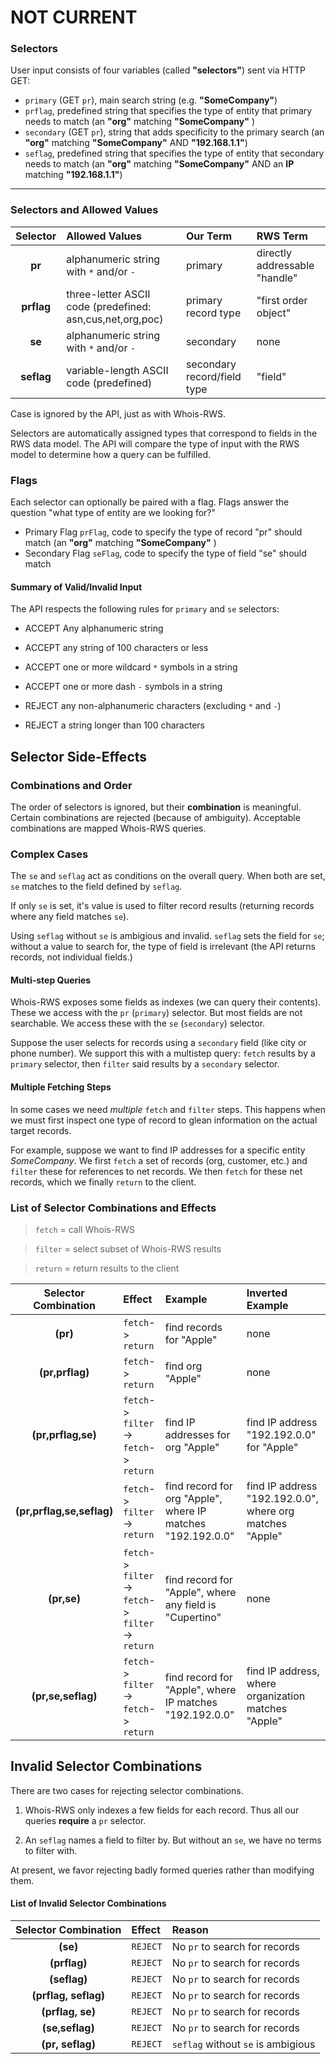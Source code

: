 # NOT CURRENT

### Selectors
User input consists of four variables (called **"selectors"**) sent via HTTP GET:
- `primary` (GET `pr`), main search string (e.g. **"SomeCompany"**)
- `prflag`, predefined string that specifies the type of entity that primary needs to match (an **"org"** matching **"SomeCompany"** ) 
- `secondary` (GET `pr`), string that adds specificity to the primary search (an **"org"** matching **"SomeCompany"** AND **"192.168.1.1"**)
- `seflag`, predefined string that specifies the type of entity that secondary needs to match (an **"org"** matching **"SomeCompany"** AND an **IP** matching **"192.168.1.1"**)

---

### Selectors and Allowed Values 
| Selector | Allowed Values | Our Term | RWS Term  |
|:----------:|:---------|:---------|:---------|
| **pr** | alphanumeric string with `*` and/or `-` | primary |directly addressable "handle"
| **prflag** | three-letter ASCII code (predefined: asn,cus,net,org,poc) | primary record type |"first order object"
| **se** | alphanumeric string with  `*` and/or `-` | secondary | none
| **seflag** | variable-length ASCII code (predefined) | secondary record/field type | "field"
Case is ignored by the API, just as with Whois-RWS.

Selectors are automatically assigned types that correspond to fields in the RWS data model. The API will compare the type of input with the RWS model to determine how a query can be fulfilled.

### Flags
Each selector can optionally be paired with a flag. Flags answer the question "what type of entity are we looking for?"

- Primary Flag `prFlag`, code to specify the type of record "pr" should match (an **"org"** matching **"SomeCompany"** ) 
- Secondary Flag `seFlag`, code to specify the type of field "se" should match

#### Summary of Valid/Invalid Input
The API respects the following rules for `primary` and `se` selectors:
- ACCEPT Any alphanumeric string 
- ACCEPT any string of 100 characters or less
- ACCEPT one or more wildcard `*` symbols in a string
- ACCEPT one or more dash `-` symbols in a string


- REJECT any non-alphanumeric characters (excluding `*` and `-`)
- REJECT a string longer than 100 characters



## Selector Side-Effects

### Combinations and Order
The order of selectors is ignored, but their **combination** is meaningful. Certain combinations are rejected (because of ambiguity). Acceptable combinations are mapped Whois-RWS queries.

### Complex Cases
The `se` and `seflag` act as conditions on the overall query. When both are set, `se` matches to the field defined by `seflag`. 

If only `se` is set, it's value is used to filter record results (returning records where any field matches `se`). 

Using `seflag` without `se` is ambigious and invalid. `seflag` sets the field for `se`; without a value to search for, the type of field is irrelevant (the API returns records, not individual fields.)

#### Multi-step Queries
Whois-RWS exposes some fields as indexes (we can query their contents). These we access with the `pr` (`primary`) selector. But most fields are not searchable. We access these with the `se` (`secondary`) selector.

Suppose the user selects for records using a  `secondary` field (like city or phone number). We support this with a multistep query: `fetch` results by a `primary` selector, then `filter` said results by a `secondary` selector.

#### Multiple Fetching Steps
In some cases we need _multiple_ `fetch` and `filter` steps. This happens when we must first inspect one type of record to glean information on the actual target records. 

For example, suppose we want to find IP addresses for a specific entity _SomeCompany_. We first `fetch` a set of records (org, customer, etc.) and `filter` these for references to net records. We then `fetch` for these net records, which we finally `return` to the client.

### List of Selector Combinations and Effects 
> `fetch` = call Whois-RWS

>`filter` = select subset of Whois-RWS results

>`return` = return results to the client

| Selector Combination | Effect | Example | Inverted Example  
|:----------:|:---------|:---------|:---------|
| **(pr)**                  | `fetch`-> `return` | find records for "Apple" | none
| **(pr,prflag)**           | `fetch`-> `return` | find org "Apple" | none
| **(pr,prflag,se)**        | `fetch`-> `filter`-> `fetch`-> `return` | find IP addresses for org "Apple" | find IP address "192.192.0.0" for "Apple"
| **(pr,prflag,se,seflag)** | `fetch`-> `filter`-> `return` | find record for org "Apple", where IP matches "192.192.0.0" | find IP address "192.192.0.0", where org matches "Apple" 
| **(pr,se)**               | `fetch`-> `filter`-> `fetch`-> `filter`-> `return` | find record for "Apple", where any field is "Cupertino" | none
| **(pr,se,seflag)**        | `fetch`-> `filter`-> `fetch`-> `return`| find record for "Apple", where IP matches "192.192.0.0" | find IP address, where organization matches "Apple"



## Invalid Selector Combinations
There are two cases for rejecting selector combinations.

1) Whois-RWS only indexes a few fields for each record. Thus all our queries **require** a `pr` selector. 

2) An `seflag` names a field to filter by. But without an `se`, we have no terms to filter with. 
 
At present, we favor rejecting badly formed queries rather than modifying them.

#### List of Invalid Selector Combinations
| Selector Combination | Effect | Reason
|:----------:|:---------|:---------|
| **(se)**              | `REJECT` | No `pr` to search for records
| **(prflag)**          | `REJECT` | No `pr` to search for records
| **(seflag)**          | `REJECT` | No `pr` to search for records
| **(prflag, seflag)**  | `REJECT` | No `pr` to search for records
| **(prflag, se)**      | `REJECT` | No `pr` to search for records
| **(se,seflag)**       | `REJECT` | No `pr` to search for records
| **(pr, seflag)**      | `REJECT` | `seflag` without `se` is ambigious

